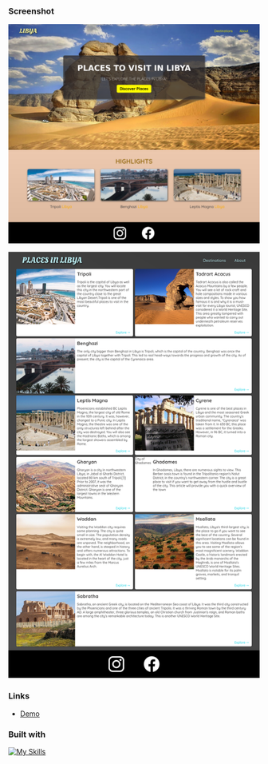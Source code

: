 ### Screenshot

![](Screenshot.png)

![](Screenshot1.png)


### Links

- [Demo]()

### Built with

[![My Skills](https://skills.thijs.gg/icons?i=html,css)](https://skills.thijs.gg)


 

